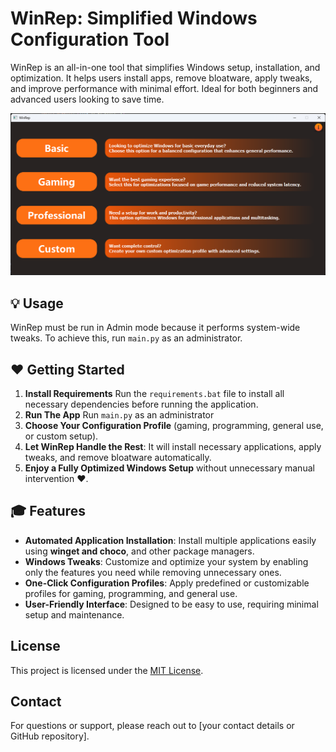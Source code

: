 # WinRep: Simplified Windows Configuration Tool

WinRep is an all-in-one tool that simplifies Windows setup, installation, and optimization. It helps users install apps, remove bloatware, apply tweaks, and improve performance with minimal effort. Ideal for both beginners and advanced users looking to save time.

![WinRepHome](./assets/WinRepHome.png)

## 💡 Usage
WinRep must be run in Admin mode because it performs system-wide tweaks.
To achieve this, run `main.py` as an administrator.

## ❤️ Getting Started
1. **Install Requirements** Run the `requirements.bat` file to install all necessary dependencies before running the application.
2. **Run The App** Run `main.py` as an administrator
3. **Choose Your Configuration Profile** (gaming, programming, general use, or custom setup).
4. **Let WinRep Handle the Rest**: It will install necessary applications, apply tweaks, and remove bloatware automatically.
5. **Enjoy a Fully Optimized Windows Setup** without unnecessary manual intervention ❤️.

## 🎓 Features
- **Automated Application Installation**: Install multiple applications easily using **winget and choco**, and other package managers.
- **Windows Tweaks**: Customize and optimize your system by enabling only the features you need while removing unnecessary ones.
- **One-Click Configuration Profiles**: Apply predefined or customizable profiles for gaming, programming, and general use.
- **User-Friendly Interface**: Designed to be easy to use, requiring minimal setup and maintenance.

## License
This project is licensed under the [MIT License](LICENSE).

## Contact
For questions or support, please reach out to [your contact details or GitHub repository].

